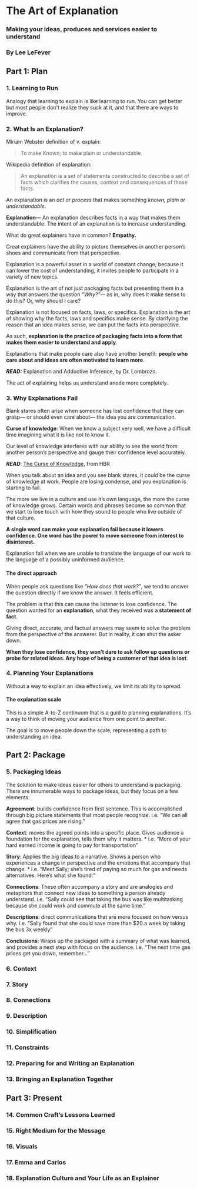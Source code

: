 # The Art of Explanation
### Making your ideas, produces and services easier to understand
### By Lee LeFever

## Part 1: Plan

### 1. Learning to Run

Analogy that learning to explain is like learning to run. You can get better but most people don’t realize they suck at it, and that there are ways to improve. 

### 2. What Is an Explanation? 

Miriam Webster definition of v. explain: 
> To make Known; to make plain or understandable.

Wikipedia definition of explanation: 
> An explanation is a set of statements constructed to describe a set of facts which clarifies the causes, context and consequences of those facts. 

An explanation is an *act or process* that makes something *known, plain or understandable*.

**Explanation**— An explanation describes facts in a way that makes them understandable. The intent of an explanation is to increase understanding. 

What do great explainers have in common? **Empathy.**

Great explainers have the ability to picture themselves in another person’s shoes and communicate from that perspective. 

Explanation is a powerful asset in a world of constant change; because it can lower the cost of understanding, it invites people to participate in a variety of new topics. 

Explanation is the art of not just packaging facts but presenting them in a way that answers the question *”Why?”*— as in, why does it make sense to do this? Or, why should I care? 

Explanation is not focused on facts, laws, or specifics. Explanation is the art of showing why the facts, laws and specifics make sense. By clarifying the reason that an idea makes sense, we can put the facts into perspective.

As such, **explanation is the practice of packaging facts into a form that makes them easier to understand and apply**. 

Explanations that make people care also have another benefit: **people who care about and ideas are often motivated to learn more**.

_**READ:**_ Explanation and Adductive Inference, by Dr. Lombrozo. 

The act of explaining helps us understand anode more completely. 

### 3. Why Explanations Fail

Blank stares often arise when someone has lost confidence that they can grasp— or should even care about— the idea you are communication. 

**Curse of knowledge**: When we know a subject very well, we have a difficult time imagining what it is like not to know it. 

Our level of knowledge interferes with our ability to see the world from another person’s perspective and gauge their confidence level accurately. 

_**READ**_: [The Curse of Knowledge](http://hbr.org/2006/12/the-curse-of-knowledge/ar/1), from HBR

When you talk about an idea and you see blank stares, it could be the curse of knowledge at work. People are losing condense, and you explanation is starting to fail. 

The more we live in a culture and use it’s own language, the more the curse of knowledge grows. Certain words and phrases become so common that we start to lose touch with how they sound to people who live outside of that culture. 

**A single word can make your explanation fail because it lowers confidence. One word has the power to move someone from interest to disinterest.**

Explanation fail when we are unable to translate the language of our work to the language of a possibly uninformed audience. 

#### The direct approach

When people ask questions like *”How does that work?”*, we tend to answer the question directly if we know the answer. It feels efficient. 

The problem is that this can cause the listener to lose confidence. The question wanted for an **explanation**, what they received was a **statement of fact**.

Giving direct, accurate, and factual answers may seem to solve the problem from the perspective of the answerer. But in reality, it can shut the asker down. 

**When they lose confidence, they won’t dare to ask follow up questions or probe for related ideas. Any hope of being a customer of that idea is lost**. 

### 4. Planning Your Explanations

Without a way to explain an idea effectively, we limit its ability to spread. 

#### The explanation scale

This is a simple A-to-Z continuum that is a guid to planning explanations. It’s a way to think of moving your audience from one point to another. 

The goal is to move people down the scale, representing a path to understanding an idea. 

## Part 2: Package

### 5. Packaging Ideas

The solution to make ideas easier for others to understand is packaging. There are innumerable ways to package ideas, but they focus on a few elements: 

**Agreement**: builds confidence from first sentence. This is accomplished through big picture statements that most people recognize. i.e. “We can all agree that gas prices are rising.”

**Context**: moves the agreed points into a specific place. Gives audience a foundation for the explanation, tells them why it matters. * i.e. “More of your hard earned income is going to pay for transportation”

**Story**: Applies the big ideas to a narrative. Shows a person who experiences a change in perspective and the emotions that accompany that change. * i.e. “Meet Sally; she’s tired of paying so much for gas and needs alternatives. Here’s what she found:”

**Connections**: These often accompany a story and are analogies and metaphors that connect new ideas to something a person already understand. i.e. “Sally could see that taking the bus was like multitasking because she could work and commute at the same time.”

**Descriptions**: direct communications that are more focused on how versus why. i.e. “Sally found that she could save more than $20 a week by taking the bus 3x weekly”

**Conclusions**: Wraps up the packaged with a summary of what was learned, and provides a next step with focus on the audience. i.e. “The next time gas prices get you down, remember…”


### 6. Context

### 7. Story

### 8. Connections

### 9. Description

### 10. Simplification

### 11. Constraints

### 12. Preparing for and Writing an Explanation

### 13. Bringing an Explanation Together

## Part 3: Present

### 14. Common Craft’s Lessons Learned

### 15. Right Medium for the Message

### 16. Visuals

### 17. Emma and Carlos

### 18. Explanation Culture and Your Life as an Explainer
